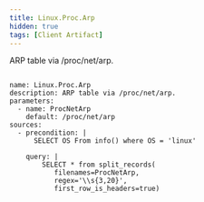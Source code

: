 ```yaml
---
title: Linux.Proc.Arp
hidden: true
tags: [Client Artifact]
---
```


ARP table via /proc/net/arp.

<pre><code class="language-yaml">
name: Linux.Proc.Arp
description: ARP table via /proc/net/arp.
parameters:
  - name: ProcNetArp
    default: /proc/net/arp
sources:
  - precondition: |
      SELECT OS From info() where OS = &#x27;linux&#x27;

    query: |
        SELECT * from split_records(
           filenames=ProcNetArp,
           regex=&#x27;\\s{3,20}&#x27;,
           first_row_is_headers=true)

</code></pre>

